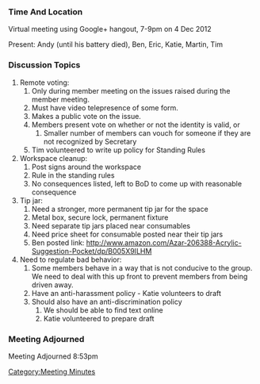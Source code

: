 ### Time And Location

Virtual meeting using Google+ hangout, 7-9pm on 4 Dec 2012

Present: Andy (until his battery died), Ben, Eric, Katie, Martin, Tim

### Discussion Topics

1.  Remote voting:
    1.  Only during member meeting on the issues raised during the
        member meeting.
    2.  Must have video telepresence of some form.
    3.  Makes a public vote on the issue.
    4.  Members present vote on whether or not the identity is valid, or
        1.  Smaller number of members can vouch for someone if they are
            not recognized by Secretary
    5.  Tim volunteered to write up policy for Standing Rules
2.  Workspace cleanup:
    1.  Post signs around the workspace
    2.  Rule in the standing rules
    3.  No consequences listed, left to BoD to come up with reasonable
        consequence
3.  Tip jar:
    1.  Need a stronger, more permanent tip jar for the space
    2.  Metal box, secure lock, permanent fixture
    3.  Need separate tip jars placed near consumables
    4.  Need price sheet for consumable posted near their tip jars
    5.  Ben posted link:
        <http://www.amazon.com/Azar-206388-Acrylic-Suggestion-Pocket/dp/B005X9ILHM>
4.  Need to regulate bad behavior:
    1.  Some members behave in a way that is not conducive to the group.
        We need to deal with this up front to prevent members from being
        driven away.
    2.  Have an anti-harassment policy - Katie volunteers to draft
    3.  Should also have an anti-discrimination policy
        1.  We should be able to find text online
        2.  Katie volunteered to prepare draft

### Meeting Adjourned

Meeting Adjourned 8:53pm

[Category:Meeting Minutes](Category:Meeting_Minutes)
